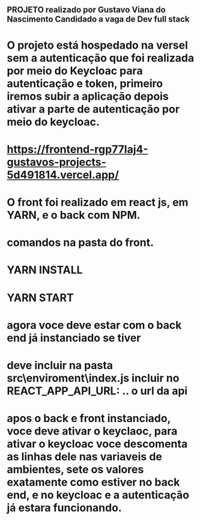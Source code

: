 ## PROJETO realizado por Gustavo Viana do Nascimento Candidado a vaga de Dev full stack 

# O projeto está hospedado na versel sem a autenticação que foi realizada por meio do Keycloac para autenticação e token, primeiro iremos subir a aplicação depois ativar a parte de autenticação por meio do keycloac. 

# https://frontend-rgp77laj4-gustavos-projects-5d491814.vercel.app/
# O front foi realizado em react js, em YARN, e o back com NPM. 

# comandos na pasta do front.

# YARN INSTALL
# YARN START

# agora voce deve estar com o back end já instanciado se tiver

# deve incluir na pasta   src\enviroment\index.js  incluir no REACT_APP_API_URL: .. o url da api    

# apos o back e front instanciado, voce deve ativar o keyclaoc, para ativar o keycloac voce descomenta as linhas dele nas variaveis de ambientes, sete os valores exatamente como estiver no back end, e no keycloac e a autenticação já estara funcionando. 
